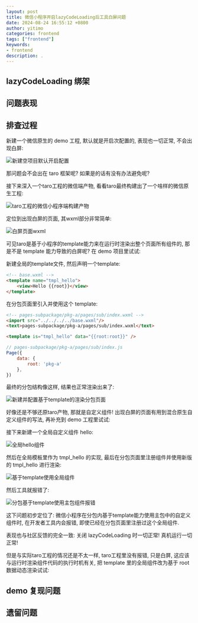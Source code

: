 ```yaml
---
layout: post
title: 微信小程序开启lazyCodeLoading后工具白屏问题
date: 2024-08-24 16:55:12 +0800
author: yitimo
categories: frontend
tags: ["frontend"]
keywords:
- frontend
description: .
---
```


## lazyCodeLoading 绑架

## 问题表现

## 排查过程

新建一个微信原生的 demo 工程, 默认就是开启次配置的, 表现也一切正常, 不会出现白屏:

![新建空项目默认开启配置](/assets/images/202408/新建空项目默认开启配置.jpg)

那问题会不会出在 taro 框架呢? 如果是的话有没有办法避免呢?

接下来深入一个taro工程的微信端产物, 看看taro最终构建出了一个啥样的微信原生工程:

![taro工程的微信小程序端构建产物](/assets/images/202408/taro工程的微信小程序端构建产物.jpg)

定位到出现白屏的页面, 其wxml部分非常简单:

![白屏页面wxml](/assets/images/202408/白屏页面wxml.jpg)

可见taro是基于小程序的template能力来在运行时渲染出整个页面所有组件的, 那是不是 template 能力导致的白屏呢? 在 demo 项目里试试:

新建全局的template文件, 然后声明一个template:

``` html
<!-- base.wxml -->
<template name="tmpl_hello">
	<view>Hello {{root}}</view>
</template>
```

在分包页面里引入并使用这个 template:

``` html
<!-- pages-subpackage/pkg-a/pages/sub/index.wxml -->
<import src="../../../../base.wxml"/>
<text>pages-subpackage/pkg-a/pages/sub/index.wxml</text>

<template is="tmpl_hello" data="{{root:root}}" />
```

``` js
// pages-subpackage/pkg-a/pages/sub/index.js
Page({
	data: {
		root: 'pkg-a'
	},
})
```

最终的分包结构像这样, 结果也正常渲染出来了:

![新建并配置基于template的渲染分包页面](/assets/images/202408/新建并配置基于template的渲染分包页面.jpg)

好像还是不够还原taro产物, 那就是自定义组件! 出现白屏的页面有用到混合原生自定义组件的写法, 再补充到 demo 工程里试试:

接下来新建一个全局自定义组件 hello:

![全局hello组件](/assets/images/202408/全局hello组件.jpg)

然后在全局模板里作为 tmpl_hello 的实现, 最后在分包页面里注册组件并使用新版的 tmpl_hello 进行渲染:

![基于template使用全局组件](/assets/images/202408/基于template使用全局组件.jpg)

然后工具就报错了:

![分包基于template使用主包组件报错](/assets/images/202408/分包基于template使用主包组件报错.jpg)

这下问题初步定位了: 微信小程序在分包内基于template能力使用主包中的自定义组件时, 在开发者工具内会报错, 即使已经在分包页面里注册过这个全局组件.

表现也与社区反馈的完全一致: 关闭 lazyCodeLoading 时一切正常! 真机运行一切正常!

但是与实际taro工程的情况还是不太一样, taro工程里没有报错, 只是白屏, 这应该与运行时渲染组件代码的执行时机有关, 把 template 里的全局组件改为基于 root 数据动态渲染试试:



## demo 复现问题

## 遗留问题
